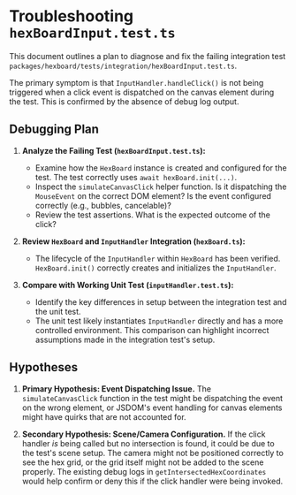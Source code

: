 # Troubleshooting `hexBoardInput.test.ts`

This document outlines a plan to diagnose and fix the failing integration test
`packages/hexboard/tests/integration/hexBoardInput.test.ts`.

The primary symptom is that `InputHandler.handleClick()` is not being triggered
when a click event is dispatched on the canvas element during the test. This is
confirmed by the absence of debug log output.

## Debugging Plan

1.  **Analyze the Failing Test (`hexBoardInput.test.ts`):**
    - Examine how the `HexBoard` instance is created and configured for the
      test. The test correctly uses `await hexBoard.init(...)`.
    - Inspect the `simulateCanvasClick` helper function. Is it dispatching the
      `MouseEvent` on the correct DOM element? Is the event configured correctly
      (e.g., bubbles, cancelable)?
    - Review the test assertions. What is the expected outcome of the click?

2.  **Review `HexBoard` and `InputHandler` Integration (`hexBoard.ts`):**
    - The lifecycle of the `InputHandler` within `HexBoard` has been verified.
      `HexBoard.init()` correctly creates and initializes the `InputHandler`.

3.  **Compare with Working Unit Test (`inputHandler.test.ts`):**
    - Identify the key differences in setup between the integration test and the
      unit test.
    - The unit test likely instantiates `InputHandler` directly and has a more
      controlled environment. This comparison can highlight incorrect
      assumptions made in the integration test's setup.

## Hypotheses

1.  **Primary Hypothesis: Event Dispatching Issue.** The `simulateCanvasClick`
    function in the test might be dispatching the event on the wrong element, or
    JSDOM's event handling for canvas elements might have quirks that are not
    accounted for.

2.  **Secondary Hypothesis: Scene/Camera Configuration.** If the click handler
    _is_ being called but no intersection is found, it could be due to the
    test's scene setup. The camera might not be positioned correctly to see the
    hex grid, or the grid itself might not be added to the scene properly. The
    existing debug logs in `getIntersectedHexCoordinates` would help confirm or
    deny this if the click handler were being invoked.
